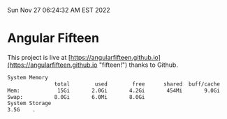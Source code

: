 Sun Nov 27 06:24:32 AM EST 2022

# Angular Fifteen


This project is live at [https://angularfifteen.github.io](https://angularfifteen.github.io "fifteen!") thanks to Github.

```bash
System Memory
               total        used        free      shared  buff/cache   available
Mem:            15Gi       2.0Gi       4.2Gi       454Mi       9.0Gi        12Gi
Swap:          8.0Gi       6.0Mi       8.0Gi
System Storage
3.5G	.
```
```bash

